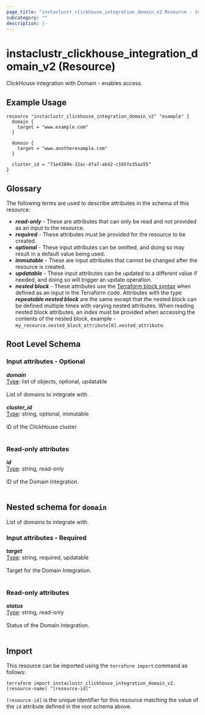 ```yaml
---
page_title: "instaclustr_clickhouse_integration_domain_v2 Resource - terraform-provider-instaclustr"
subcategory: ""
description: |-
---
```


# instaclustr_clickhouse_integration_domain_v2 (Resource)
ClickHouse integration with Domain - enables access.
## Example Usage
```
resource "instaclustr_clickhouse_integration_domain_v2" "example" {
  domain {
    target = "www.example.com"
  }

  domain {
    target = "www.anotherexample.com"
  }

  cluster_id = "71e4380e-32ac-4fa7-ab42-c165fe35aa55"
}
```
## Glossary
The following terms are used to describe attributes in the schema of this resource:
- **_read-only_** - These are attributes that can only be read and not provided as an input to the resource.
- **_required_** - These attributes must be provided for the resource to be created.
- **_optional_** - These input attributes can be omitted, and doing so may result in a default value being used.
- **_immutable_** - These are input attributes that cannot be changed after the resource is created.
- **_updatable_** - These input attributes can be updated to a different value if needed, and doing so will trigger an update operation.
- **_nested block_** - These attributes use the [Terraform block syntax](https://www.terraform.io/language/attr-as-blocks) when defined as an input in the Terraform code. Attributes with the type **_repeatable nested block_** are the same except that the nested block can be defined multiple times with varying nested attributes. When reading nested block attributes, an index must be provided when accessing the contents of the nested block, example - `my_resource.nested_block_attribute[0].nested_attribute`.
## Root Level Schema
### Input attributes - Optional
*___domain___*<br>
<ins>Type</ins>: list of objects, optional, updatable<br>
<br>List of domains to integrate with.<br><br>
*___cluster_id___*<br>
<ins>Type</ins>: string, optional, immutable<br>
<br>ID of the ClickHouse cluster<br><br>
### Read-only attributes
*___id___*<br>
<ins>Type</ins>: string, read-only<br>
<br>ID of the Domain Integration.<br><br>
<a id="nested--domain"></a>
## Nested schema for `domain`
List of domains to integrate with.<br>
### Input attributes - Required
*___target___*<br>
<ins>Type</ins>: string, required, updatable<br>
<br>Target for the Domain Integration.<br><br>
### Read-only attributes
*___status___*<br>
<ins>Type</ins>: string, read-only<br>
<br>Status of the Domain Integration.<br><br>
## Import
This resource can be imported using the `terraform import` command as follows:
```
terraform import instaclustr_clickhouse_integration_domain_v2.[resource-name] "[resource-id]"
```
`[resource-id]` is the unique identifier for this resource matching the value of the `id` attribute defined in the root schema above.
